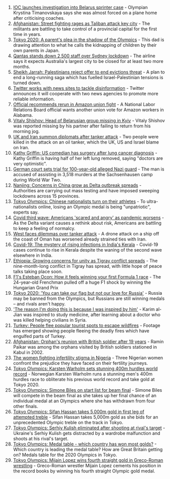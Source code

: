 1. [IOC launches investigation into Belarus sprinter case](https://www.bbc.co.uk/news/world-europe-58065318) - Olympian Krystina Timanovskaya says she was almost forced on a plane home after criticising coaches.
2. [Afghanistan: Street fighting rages as Taliban attack key city](https://www.bbc.co.uk/news/world-asia-58051481) - The militants are battling to take control of a provincial capital for the first time in years.
3. [Tokyo 2020: A parent's plea in the shadow of the Olympics](https://www.bbc.co.uk/news/world-asia-58057432) - This dad is drawing attention to what he calls the kidnapping of children by their own parents in Japan.
4. [Qantas stands down 2,500 staff over Sydney lockdown](https://www.bbc.co.uk/news/world-australia-58066390) - The airline says it expects Australia's largest city to be closed for at least two more months.
5. [Sheikh Jarrah: Palestinians reject offer to end evictions threat](https://www.bbc.co.uk/news/world-middle-east-58024060) - A plan to end a long-running saga which has fuelled Israel-Palestinian tensions is turned down.
6. [Twitter works with news sites to tackle disinformation](https://www.bbc.co.uk/news/business-58065463) - Twitter announces it will cooperate with two news agencies to promote more reliable information.
7. [Official recommends rerun in Amazon union fight](https://www.bbc.co.uk/news/technology-58065874) - A National Labor Relations Board official wants another union vote for Amazon workers in Alabama.
8. [Vitaly Shishov: Head of Belarusian group missing in Kyiv](https://www.bbc.co.uk/news/world-europe-58065313) - Vitaly Shishov was reported missing by his partner after failing to return from his morning jog.
9. [UK and Iran summon diplomats after tanker attack](https://www.bbc.co.uk/news/world-middle-east-58059271) - Two people were killed in the attack on an oil tanker, which the UK, US and Israel blame on Iran.
10. [Kathy Griffin: US comedian has surgery after lung cancer diagnosis](https://www.bbc.co.uk/news/entertainment-arts-58061672) - Kathy Griffin is having half of her left lung removed, saying "doctors are very optimistic".
11. [German court sets trial for 100-year-old alleged Nazi guard](https://www.bbc.co.uk/news/world-europe-58057082) - The man is accused of assisting in 3,518 murders at the Sachsenhausen camp during World War Two.
12. [Nanjing: Concerns in China grow as Delta outbreak spreads](https://www.bbc.co.uk/news/world-asia-china-58052894) - Authorities are carrying out mass testing and have imposed sweeping lockdowns across 15 provinces.
13. [Tokyo Olympics: Chinese nationalists turn on their athletes](https://www.bbc.co.uk/news/world-asia-china-58024068) - To ultra-nationalists online, losing an Olympic medal is being "unpatriotic", experts say.
14. [Covid third wave: Americans 'scared and angry' as pandemic worsens](https://www.bbc.co.uk/news/world-us-canada-58014719) - As the Delta variant causes a rethink about risk, Americans are battling to keep a feeling of normalcy.
15. [West faces dilemmas over tanker attack](https://www.bbc.co.uk/news/world-middle-east-58061401) - A drone attack on a ship off the coast of Oman has worsened already strained ties with Iran.
16. [Covid-19: The mystery of rising infections in India's Kerala](https://www.bbc.co.uk/news/world-asia-india-58054124) - Covid-19 cases continue to rise in Kerala despite the waning of the second wave elsewhere in India.
17. [Ethiopia: Growing concerns for unity as Tigray conflict spreads](https://www.bbc.co.uk/news/world-africa-58051057) - The nine-month-long conflict in Tigray has spread, with little hope of peace talks taking place soon.
18. [F1's Esteban Ocon: How it feels winning your first Formula 1 race](https://www.bbc.co.uk/news/world-us-canada-58061076) - The 24-year-old Frenchman pulled off a huge F1 shock by winning the Hungarian Grand Prix
19. [Tokyo 2020: 'You can take our flag but not our love for Russia'](https://www.bbc.co.uk/news/world-58063003) - Russia may be banned from the Olympics, but Russians are still winning medals – and rivals aren't happy.
20. ['The reason I'm doing this is because I was inspired by him'](https://www.bbc.co.uk/news/world-58056949) - Karim al-Jian was inspired to study medicine, after learning about a doctor who was killed helping civilians in Syria.
21. [Turkey: People flee popular tourist spots to escape wildfires](https://www.bbc.co.uk/news/world-europe-58051746) - Footage has emerged showing people fleeing the deadly fires which have engulfed parts of Turkey.
22. [Afghanistan: Orphan's reunion with British soldier after 19 years](https://www.bbc.co.uk/news/world-asia-58028234) - Ramin Paikar was among the orphans visited by British soldiers stationed in Kabul in 2002.
23. [The women fighting infertility stigma in Nigeria](https://www.bbc.co.uk/news/world-africa-58004523) - Three Nigerian women confront the prejudice they have faced on their fertility journeys.
24. [Tokyo Olympics: Karsten Warholm sets stunning 400m hurdles world record](https://www.bbc.co.uk/sport/olympics/58067231) - Norwegian Karsten Warholm runs a stunning men's 400m hurdles race to obliterate his previous world record and take gold at Tokyo 2020.
25. [Tokyo Olympics: Simone Biles on start list for beam final](https://www.bbc.co.uk/sport/olympics/58054200) - Simone Biles will compete in the beam final as she takes up her final chance of an individual medal at an Olympics where she has withdrawn from four other finals.
26. [Tokyo Olympics: Sifan Hassan takes 5,000m gold in first leg of attempted treble](https://www.bbc.co.uk/sport/olympics/58060630) - Sifan Hassan takes 5,000m gold as she bids for an unprecedented Olympic treble on the track in Tokyo.
27. [Tokyo Olympics: Serhiy Kulish eliminated after shooting at rival's target](https://www.bbc.co.uk/sport/olympics/58059350) - Ukraine's Serhiy Kulish gets distracted by a wardrobe malfunction and shoots at his rival's target.
28. [Tokyo Olympics: Medal table - which country has won most golds?](https://www.bbc.co.uk/sport/olympics/57836709) - Which country is leading the medal table? How are Great Britain getting on? Medals table for the 2020 Olympics in Tokyo.
29. [Tokyo Olympics: Mijain Lopez wins fourth straight gold in Greco-Roman wrestling](https://www.bbc.co.uk/sport/olympics/58058894) - Greco-Roman wrestler Mijain Lopez cements his position in the record books by winning his fourth straight Olympic gold medal.
